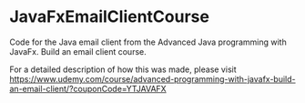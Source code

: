 # JavaFxEmailClientCourse

Code for the Java email client from the Advanced Java programming with JavaFx. Build an email client course.

For a detailed description of how this was made, please visit https://www.udemy.com/course/advanced-programming-with-javafx-build-an-email-client/?couponCode=YTJAVAFX
